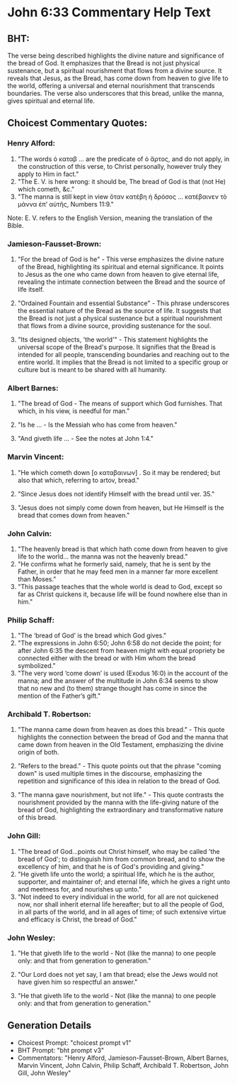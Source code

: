 # John 6:33 Commentary Help Text

## BHT:
The verse being described highlights the divine nature and significance of the bread of God. It emphasizes that the Bread is not just physical sustenance, but a spiritual nourishment that flows from a divine source. It reveals that Jesus, as the Bread, has come down from heaven to give life to the world, offering a universal and eternal nourishment that transcends boundaries. The verse also underscores that this bread, unlike the manna, gives spiritual and eternal life.

## Choicest Commentary Quotes:
### Henry Alford:
1. "The words ὁ καταβ … are the predicate of ὁ ἄρτος, and do not apply, in the construction of this verse, to Christ personally, however truly they apply to Him in fact."
2. "The E. V. is here wrong: it should be, The bread of God is that (not He) which cometh, &c."
3. "The manna is still kept in view ὅταν κατέβη ἡ δρόσος … κατέβαινεν τὸ μάννα ἐπʼ αὐτῆς, Numbers 11:9."

Note: E. V. refers to the English Version, meaning the translation of the Bible.

### Jamieson-Fausset-Brown:
1. "For the bread of God is he" - This verse emphasizes the divine nature of the Bread, highlighting its spiritual and eternal significance. It points to Jesus as the one who came down from heaven to give eternal life, revealing the intimate connection between the Bread and the source of life itself.

2. "Ordained Fountain and essential Substance" - This phrase underscores the essential nature of the Bread as the source of life. It suggests that the Bread is not just a physical sustenance but a spiritual nourishment that flows from a divine source, providing sustenance for the soul.

3. "Its designed objects, 'the world'" - This statement highlights the universal scope of the Bread's purpose. It signifies that the Bread is intended for all people, transcending boundaries and reaching out to the entire world. It implies that the Bread is not limited to a specific group or culture but is meant to be shared with all humanity.

### Albert Barnes:
1. "The bread of God - The means of support which God furnishes. That which, in his view, is needful for man." 

2. "Is he ... - Is the Messiah who has come from heaven." 

3. "And giveth life ... - See the notes at John 1:4."

### Marvin Vincent:
1. "He which cometh down [ο καταβαινων] . So it may be rendered; but also that which, referring to artov, bread."

2. "Since Jesus does not identify Himself with the bread until ver. 35."

3. "Jesus does not simply come down from heaven, but He Himself is the bread that comes down from heaven."

### John Calvin:
1. "The heavenly bread is that which hath come down from heaven to give life to the world... the manna was not the heavenly bread." 
2. "He confirms what he formerly said, namely, that he is sent by the Father, in order that he may feed men in a manner far more excellent than Moses."
3. "This passage teaches that the whole world is dead to God, except so far as Christ quickens it, because life will be found nowhere else than in him."

### Philip Schaff:
1. "The ‘bread of God’ is the bread which God gives." 
2. "The expressions in John 6:50; John 6:58 do not decide the point; for after John 6:35 the descent from heaven might with equal propriety be connected either with the bread or with Him whom the bread symbolized."
3. "The very word ‘come down’ is used (Exodus 16:0) in the account of the manna; and the answer of the multitude in John 6:34 seems to show that no new and (to them) strange thought has come in since the mention of the Father’s gift."

### Archibald T. Robertson:
1. "The manna came down from heaven as does this bread." - This quote highlights the connection between the bread of God and the manna that came down from heaven in the Old Testament, emphasizing the divine origin of both.

2. "Refers to the bread." - This quote points out that the phrase "coming down" is used multiple times in the discourse, emphasizing the repetition and significance of this idea in relation to the bread of God.

3. "The manna gave nourishment, but not life." - This quote contrasts the nourishment provided by the manna with the life-giving nature of the bread of God, highlighting the extraordinary and transformative nature of this bread.

### John Gill:
1. "The bread of God...points out Christ himself, who may be called 'the bread of God'; to distinguish him from common bread, and to show the excellency of him, and that he is of God's providing and giving."
2. "He giveth life unto the world; a spiritual life, which he is the author, supporter, and maintainer of; and eternal life, which he gives a right unto and meetness for, and nourishes up unto."
3. "Not indeed to every individual in the world, for all are not quickened now, nor shall inherit eternal life hereafter; but to all the people of God, in all parts of the world, and in all ages of time; of such extensive virtue and efficacy is Christ, the bread of God."

### John Wesley:
1. "He that giveth life to the world - Not (like the manna) to one people only: and that from generation to generation." 

2. "Our Lord does not yet say, I am that bread; else the Jews would not have given him so respectful an answer."

3. "He that giveth life to the world - Not (like the manna) to one people only: and that from generation to generation."


## Generation Details
- Choicest Prompt: "choicest prompt v1"
- BHT Prompt: "bht prompt v3"
- Commentators: "Henry Alford, Jamieson-Fausset-Brown, Albert Barnes, Marvin Vincent, John Calvin, Philip Schaff, Archibald T. Robertson, John Gill, John Wesley"
